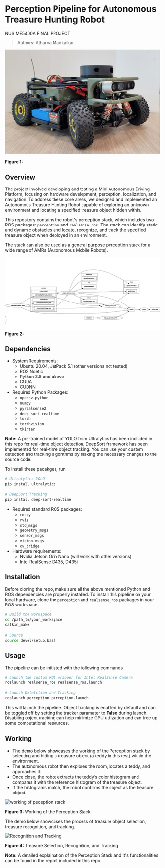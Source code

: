 # Perception Pipeline for Autonomous Treasure Hunting Robot


NUS ME5400A FINAL PROJECT
> Authors: Atharva Madkaikar


![cover_image](media/cover_image.jpeg)

**Figure 1:**

## Overview

The project involved developing and testing a Mini Autonomous Driving Platform, focusing on hardware development, perception, localization, and navigation. To address these core areas, we designed and implemented an Autonomous Treasure Hunting Robot capable of exploring an unknown environment and locating a specified treasure object hidden within.

This repository contains the robot's perception stack, which includes two ROS packages: `perception` and `realsense_ros`. The stack can identify static and dynamic obstacles and locate, recognize, and track the specified treasure object when deployed in an environment.

The stack can also be used as a general purpose perception stack for a wide range of AMRs (Autonomous Mobile Robots).


![pipeline](media/Perception_pipeline.png)
**Figure 2:**

## Dependencies

* System Requirements:
    * Ubuntu 20.04, JetPack 5.1 (other versions not tested)
    * ROS Noetic
    * Python 3.8 and above
    * CUDA
    * CUDNN
* Required Python Packages:
    * `opencv-python`
    * `numpy`
    * `pyrealsense2`
    * `deep-sort-realtime`
    * `torch`
    * `torchvision`
    * `tkinter`

**Note:** A pre-trained model of YOLO from Ultralytics has been included in this repo for real-time object detection.
          DeepSort framework has been implemented for real-time object tracking. You can use your custom detection and tracking algorithms
          by making the necessary changes to the source code.

To install these pacakges, run
```bash
# Ultralytics YOLO
pip install ultralytics

# DeepSort Tracking
pip install deep-sort-realtime
```
* Required standard ROS packages:
    * `rospy`
    * `rviz`
    * `std_msgs`
    * `geometry_msgs`
    * `sensor_msgs`
    * `vision_msgs`
    * `cv_bridge`
* Hardware requirements:
    * Nvidia Jetson Orin Nano (will work with other versions)
    * Intel RealSense D435, D435i


## Installation

Before cloning the repo, make sure all the above mentioned Python and ROS dependencies are properly installed. To install this
pipeline on your local hardware, clone the `perception` and `realsense_ros` packages in your ROS workspace.
```bash
# Build the workspace
cd /path_to/your_workspace
catkin_make

# Source
source devel/setup.bash
```

## Usage

The pipeline can be initiated with the following commands
```bash
# Launch the custom ROS wrapper for Intel RealSense Camera
roslaunch realsense_ros realsense_ros.launch

# Launch Detetction and Tracking
roslaunch perception perception.launch
```

This will launch the pipeline. Object tracking is enabled by default and can be toggled off by setting the tracker paramater to **False** during launch.
Disabling object tracking can help minimize GPU utilization and can free up some computational resources.

## Working

* The demo below showcases the working of the Perception stack by selecting and hiding a treasure object (a teddy in this test) within the environment.
* The autonomous robot then explores the room, locates a teddy, and approaches it.
* Once close, the robot extracts the teddy’s color histogram and compares it with the reference histogram of the treasure object.
* If the histograms match, the robot confirms the object as the treasure object.

![working of peception stack](media/perecption_stack_working.gif)

**Figure 3:** Working of the Perception Stack


The demo below showcases the process of treasure object selection, treasure recognition, and tracking.

![Recognition and Tracking](media/Tracking_Recognition.gif)

**Figure 4:** Treasure Selection, Recognition, and Tracking



**Note:** A detailed explaination of the Perception Stack and it's functionalities can be found in the report included in this repo.





